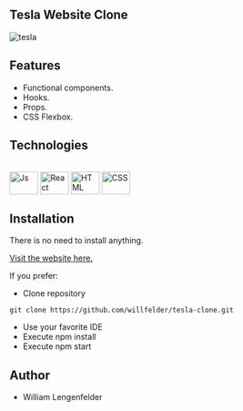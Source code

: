 ## Tesla Website Clone
![tesla](https://user-images.githubusercontent.com/73253144/196392317-b062fc8f-d893-4b34-90af-d648a38f755c.png)

## Features
- Functional components.
- Hooks.
- Props.
- CSS Flexbox.

## Technologies

<div style="display: inline_block"><br>
  <img align="center" alt="Js" height="40" width="50" src="https://cdn.jsdelivr.net/gh/devicons/devicon/icons/javascript/javascript-original.svg">
  <img align="center" alt="React" height="40" width="50" src="https://cdn.jsdelivr.net/gh/devicons/devicon/icons/react/react-original-wordmark.svg">
  <img align="center" alt="HTML" height="40" width="50" src="https://cdn.jsdelivr.net/gh/devicons/devicon/icons/html5/html5-original-wordmark.svg">
  <img align="center" alt="CSS" height="40" width="50" src="https://cdn.jsdelivr.net/gh/devicons/devicon/icons/css3/css3-original-wordmark.svg">
</div>

## Installation

There is no need to install anything.

[Visit the website here.](https://willfelder.github.io/tesla-clone/)

If you prefer:

- Clone repository

```
git clone https://github.com/willfelder/tesla-clone.git
``` 
- Use your favorite IDE
- Execute npm install
- Execute npm start

## Author

- William Lengenfelder
